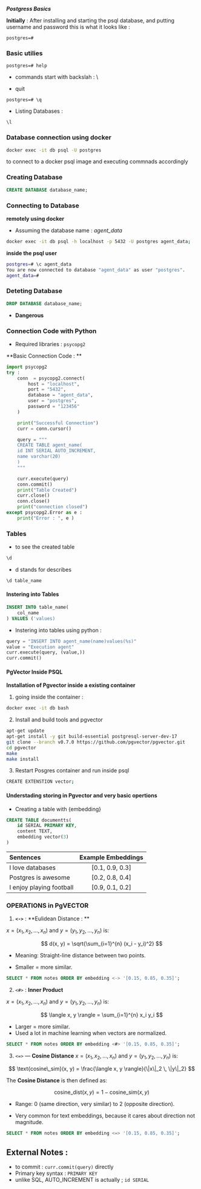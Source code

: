 ***Postgress Basics***


**Initially** : After installing and starting the psql database, and putting username and password this is what it looks like : 
```psql 
postgres=#
```

### Basic utilies 
```psql 
postgres=# help
```
- commands start with backslah : \

- quit 
```
postgres=# \q
```

- Listing Databases : 
```psql
\l
```

### Database connection using docker 

```bash
docker exec -it db psql -U postgres
```
to connect to a docker psql image and executing commnads accordingly

### Creating Database 
```sql 
CREATE DATABASE database_name;
```


### Connecting to Database 
**remotely using docker**
- Assuming the database name : _agent_data_
```bash 
docker exec -it db psql -h localhost -p 5432 -U postgres agent_data;
```

**inside the psql user**
```bash
postgres=# \c agent_data
You are now connected to database "agent_data" as user "postgres".
agent_data=#
```


### Deteting Database 

```sql
DROP DATABASE database_name;
```
- **Dangerous**




### Connection Code with Python 

- Required libraries : `psycopg2`

**Basic Connection Code : ** 
```python
import psycopg2
try : 
    conn  = psycopg2.connect(
        host = "localhost",
        port = "5432",
        database = "agent_data",
        user = "postgres",
        password = "123456"
    )

    print("Successful Connection")
    curr = conn.cursor()

    query = """
    CREATE TABLE agent_name(
    id INT SERIAL AUTO_INCREMENT,
    name varchar(20) 
    )
    """

    curr.execute(query)
    conn.commit()
    print("Table Created")
    curr.close()
    conn.close()
    print("connection closed")
except psycopg2.Error as e : 
    print("Error : ", e )

```

### Tables 
- to see the created table 
```sql 
\d 
```
- d stands for describes 

```sql 
\d table_name
```

#### Instering into Tables   
```sql
INSERT INTO table_name(
    col_name
) VALUES ('values)
```

- Instering into tables using python  : 
```python 
query = "INSERT INTO agent_name(name)values(%s)"
value = "Execution agent"
curr.execute(query, (value,))
curr.commit()
```


#### PgVector Inside PSQL 

**Installation of Pgvector inside a existing container**

1. going inside the container : 
```bash 
docker exec -it db bash
```

2.  Install and build tools and pgvector 
```bash
apt-get update
apt-get install -y git build-essential postgresql-server-dev-17
git clone --branch v0.7.0 https://github.com/pgvector/pgvector.git
cd pgvector
make
make install
```
3. Restart Posgres container and run inside psql
```bash 
CREATE EXTENSTION vector;
```



#### Understading storing in Pgvector and very basic opertions 

- Creating a table with {embedding}

```sql 
CREATE TABLE documentts(
    id SERIAL PRIMARY KEY,
    content TEXT,
    embedding vector(3)
)
```

| Sentences | Example Embeddings | 
| :------- | :------: | 
| I love databases  | [0.1, 0.9, 0.3] | 
| Postgres is awesome | [0.2, 0.8, 0.4]  | 
| I enjoy playing football | [0.9, 0.1, 0.2]|

### **OPERATIONS in PgVECTOR**

1) **`<->`** : **Eulidean Distance : **

$x = (x_1, x_2, \dots, x_n)$ and $y = (y_1, y_2, \dots, y_n)$ is:

$$
d(x, y) = \sqrt{\sum_{i=1}^{n} (x_i - y_i)^2}
$$

- Meaning: Straight-line distance between two points.

- Smaller = more similar.
```sql 
SELECT * FROM notes ORDER BY embedding <-> '[0.15, 0.85, 0.35]';
```

2) `<#>` : **Inner Product**

$x = (x_1, x_2, \dots, x_n)$ and $y = (y_1, y_2, \dots, y_n)$ is:

$$
\langle x, y \rangle = \sum_{i=1}^{n} x_i y_i
$$ 

- Larger = more similar.
- Used a lot in machine learning when vectors are normalized.
```sql 
SELECT * FROM notes ORDER BY embedding <#> '[0.15, 0.85, 0.35]';
```

3. `<=>` — **Cosine Distance**
$x = (x_1, x_2, \dots, x_n)$ and $y = (y_1, y_2, \dots, y_n)$ is:

$$
\text{cosine\_sim}(x, y) = \frac{\langle x, y \rangle}{\|x\|_2 \, \|y\|_2}
$$

The **Cosine Distance** is then defined as:

$$
\text{cosine\_dist}(x, y) = 1 - \text{cosine\_sim}(x, y)
$$

- Range: 0 (same direction, very similar) to 2 (opposite direction).

- Very common for text embeddings, because it cares about direction not magnitude.

```sql 
SELECT * FROM notes ORDER BY embedding <=> '[0.15, 0.85, 0.35]';
```
## External Notes : 


- to commit : `curr.commit(query)` directly 
- Primary key syntax : `PRIMARY KEY`
- unlike SQL, AUTO_INCREMENT is actually ; 
`id SERIAL` 
